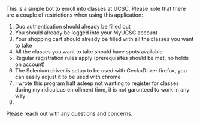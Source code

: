 This is a simple bot to enroll into classes at UCSC.
Please note that there are a couple of restrictions when using this application:
1. Duo authentication should already be filled out
2. You should already be logged into your MyUCSC account
3. Your shopping cart should already be filled with all the classes you want to take
4. All the classes you want to take should have spots available
5. Regular registration rules apply (prerequisites should be met, no holds on account)
6. The Selenium driver is setup to be used with GeckoDriver firefox, you can easily adjust it to be used with chrome
7. I wrote this program half asleep not wanting to register for classes during my ridiculous enrollment time, it is not garunteed to work in any way
8. 

Please reach out with any questions and concerns.

